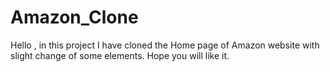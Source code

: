 # Amazon_Clone
Hello , in this project I have cloned the Home page of Amazon website with slight change of some elements. Hope  you will like it.
